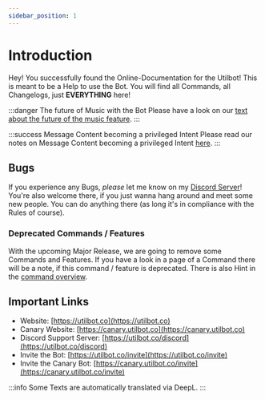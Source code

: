 ```yaml
---
sidebar_position: 1
---
```


# Introduction
Hey! You successfully found the Online-Documentation for the Utilbot! This is meant to be a Help to use the Bot. You will find all Commands, all Changelogs, just **EVERYTHING** here!

:::danger The future of Music with the Bot
Please have a look on our [text about the future of the music feature](important-notes#the-future-of-the-music-feature).
:::

:::success Message Content becoming a privileged Intent
Please read our notes on Message Content becoming a privileged Intent [here](important-notes#message-content-becoming-a-privileged-intent).
:::

## Bugs
If you experience any Bugs, *please* let me know on my [Discord Server](https://utilbot.co/discord)! You're also welcome there, if you just wanna hang around and meet some new people. You can do anything there (as long it's in compliance with the Rules of course).

### Deprecated Commands / Features
With the upcoming Major Release, we are going to remove some Commands and Features.
If you have a look in a page of a Command there will be a note, if this command / feature is deprecated.
There is also Hint in the [command overview](../commands/command-overview).

## Important Links
- Website: [https://utilbot.co](https://utilbot.co)
- Canary Website: [https://canary.utilbot.co](https://canary.utilbot.co)
- Discord Support Server: [https://utilbot.co/discord](https://utilbot.co/discord)
- Invite the Bot: [https://utilbot.co/invite](https://utilbot.co/invite)
- Invite the Canary Bot: [https://canary.utilbot.co/invite](https://canary.utilbot.co/invite)

:::info
Some Texts are automatically translated via DeepL.
:::
